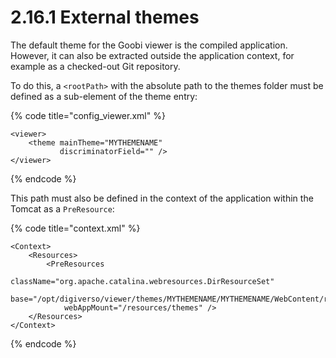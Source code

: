 # 2.16.1 External themes

The default theme for the Goobi viewer is the compiled application. However, it can also be extracted outside the application context, for example as a checked-out Git repository. 

To do this, a `<rootPath>` with the absolute path to the themes folder must be defined as a sub-element of the theme entry:

{% code title="config\_viewer.xml" %}
```markup
<viewer>
    <theme mainTheme="MYTHEMENAME" 
           discriminatorField="" />
</viewer>
```
{% endcode %}

This path must also be defined in the context of the application within the Tomcat as a `PreResource`:

{% code title="context.xml" %}
```markup
<Context>
    <Resources>
        <PreResources 
            className="org.apache.catalina.webresources.DirResourceSet"
            base="/opt/digiverso/viewer/themes/MYTHEMENAME/MYTHEMENAME/WebContent/resources/themes"
            webAppMount="/resources/themes" />
    </Resources>
</Context>
```
{% endcode %}

